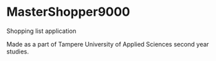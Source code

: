 # MasterShopper9000
Shopping list application

Made as a part of Tampere University of Applied Sciences second year studies.
